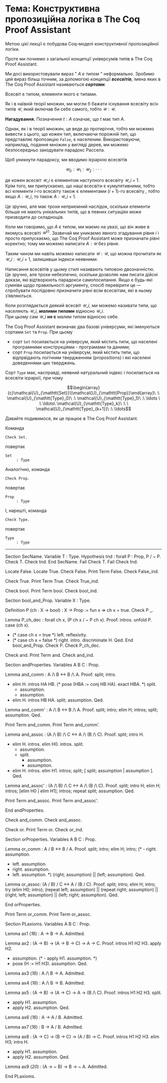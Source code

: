 <H1><b>Тема: Конструктивна пропозиційна логіка в The Coq Proof Assistant</b></H1>

Метою цієї лекції є побудова Coq-моделі конструктивної пропозиційної логіки.

Проте ми почнемо з загальної концепції універсумів типів в The Coq Proof Assistant.

Ми досі використовували вираз " $А$ *є типом* "  неформально.
Зробимо цей вираз більш точним, за допомогою концепції ***всесвітів***, імена яких в The Coq Proof Assistant
називаються ***сортами***.

Всесвіт є типом, елементи якого є типами.

Як і в наївній теорії множин, ми могли б бажати існування всесвіту всіх типів $\mathcal{U}$, який включав би себе самого, тобто
$\mathcal{U}:\mathcal{U}$.

**Нагадування.**
Позначення $t:A$ означає, що $t$ має тип $A$.

Однак, як і в теорії множин, це веде до протиріччя, тобто ми можемо вивести з цього, що кожен тип, включаючи порожній тип, що представляє
пропозицію `False`, є населеним.
Використовуючи, наприклад, подання множин у вигляді дерев, ми можемо безпосередньо закодувати парадокс Рассела.

Щоб уникнути парадоксу, ми вводимо ієрархію всесвітів

```math
\mathcal{U}_0:\mathcal{U}_1:\mathcal{U}_2 : · · ·
```

де кожен всесвіт $\mathcal{U}\_i$ є елементом наступного всесвіту $\mathcal{U}\_{i+1}$.<br/>
Крім того, ми припускаємо, що наші всесвіти є кумулятивними, тобто всі елементи $i$-го всесвіту також є елементами $(i+1)$-го всесвіту ,
тобто якщо $A:\mathcal{U}\_i$, то також $A:\mathcal{U}\_{i+1}$.

Це зручно, але має трохи неприємний наслідок, оскільки елементи більше не мають унікальних типів, що в певних ситуаціях може призводити до
складнощів.

Коли ми говоримо, що $A$ є типом, ми маємо на увазі, що він живе в якомусь всесвіті $\mathcal{U}^{(i)}$.
Зазвичай ми уникаємо явного згадування рівня $i$ і просто припускаємо, що The Coq Proof Assistant може призначати рівні коректно;
тому ми можемо написати $A:\mathcal{U}$ без рівня.

Таким чином ми навіть можемо написати $\mathcal{U}:\mathcal{U}$, що можна прочитати як $\mathcal{U}\_i:\mathcal{U}\_{i+1}$,
залишивши індекси неявними.

Написання всесвітів у цьому стилі називають типовою двозначністю.<br/>
Це зручно, але трохи небезпечно, оскільки дозволяє нам писати дійсні докази, які відтворюють парадокси самопосилання.
Якщо є будь-які сумніви щодо правильності аргументу, спосіб перевірити це — спробувати послідовно призначити рівні всім всесвітам, які в ньому
з’являються.

Коли розглядається деякий всесвіт $\mathcal{U}\_i$, ми можемо називати типи, що населяють $\mathcal{U}\_i$, ***малими типами*** відносно
$\mathcal{U}\_i$.<br/>
При цьому сам $\mathcal{U}\_i$ **не є** малим типом відносно себе. 

The Coq Proof Assistant визначає два базові універсуми, які іменуються сортами `Set` та `Prop`.
При цьому

- сорт `Set` посилається на універсум, який містить типи, що населені програмними конструкціями - програмами та даними;
- сорт `Prop` посилається на універсум, який містить типи, що відпрвідають логічним твердженням (propositions) і які населені доведеннями цих
тверджень.

Сорт `Type` має, насправді, неявний натуральний індекс і посилається на всесвіти ієрархії, при чому

```math
\begin{array}{c}\mathcal{U}_{\mathtt{Set}}\\\mathcal{U}_{\mathtt{Prop}}\end{array}\ :\ \mathcal{U}_{\mathtt{Type}_0}\ :\ \mathcal{U}_{\mathtt{Type}_1}\ :\ \ldots
\ :\ \ldots\ \mathcal{U}_{\mathtt{Type}_k}\ :\ \ \mathcal{U}_{\mathtt{Type}_{k+1}}\ :\ \ldots
```

Давайте подивимося, як це працює в The Coq Proof Assistant.

Команда

```coq
Check Set.
```
повертає

```coq
Set
     : Type
```

Аналогічно, команда

```coq
Check Prop.
```

повертає

```coq
Prop
     : Type
```

І, нарешті, команда

```coq
Check Type.
```

повертає

```coq
Type
     : Type
```

----


Section SecName.
Variable T : Type.
Hypothesis tnd : forall P : Prop, P \/ ~ P.
Check T.
Check tnd.
End SecName.
Fail Check T.
Fail Check tnd.

Locate False.
Locate True.
Check False.
Print Term False.
Check False_ind.

Check True.
Print Term True.
Check True_ind.

Check bool.
Print Term bool.
Check bool_ind.

Section bool_and_Prop.
Variable X : Type.

Definition P (ch : X -> bool) : X -> Prop :=
  fun x => ch x = true.
Check P _.

Lemma P_ch_dec : forall ch x, (P ch x \/ ~ P ch x).
Proof.
  intros. unfold P.
  case (ch x).
  - (* case ch x = true *)
    left. reflexivity.
  - (* case ch x = false *)
    right. intro. discriminate H.
Qed.
End bool_and_Prop.
Check P.
Check P_ch_dec.

Check and.
Print Term and.
Check and_ind.

Section andProperties.
Variables A B C : Prop.

Lemma and_comm : A /\ B <-> B /\ A.
Proof.
  split; intro.
  - elim H. intros HA HB.
    (* pose (HBA := conj HB HA). exact HBA.   *)
    split.
    + assumption.
    + assumption.
  - elim H. intros HB HA.
    split; assumption.
Qed.

Lemma and_comm' : A /\ B <-> B /\ A.
Proof. split; intro; elim H; intros; split; assumption. Qed.

Print Term and_comm.
Print Term and_comm'.

Lemma and_assoc : (A /\ B) /\ C <-> A /\ (B /\ C).
Proof.
  split; intro H.
  - elim H. intros. elim H0. intros. split.
    + assumption.
    + split.
      * assumption.
      * assumption.
  - elim H. intros. elim H1. intros; split; [ split; assumption | assumption ].
Qed.

Lemma and_assoc' : (A /\ B) /\ C <-> A /\ (B /\ C).
Proof.
  split; intro H; elim H; intros; [elim H0 | elim H1];
  intros; repeat split; assumption.
Qed.

Print Term and_assoc.
Print Term and_assoc'.

End andProperties.

Check and_comm.
Check and_assoc.

Check or.
Print Term or.
Check or_ind.

Section orProperties.
Variables A B C : Prop.

Lemma or_comm : A \/ B <-> B \/ A.
Proof.
  split; intro; elim H; intro;
(*  - right. assumption.
  - left. assumption.
  - right. assumption.
  - left. assumption. *)
  (right; assumption) || (left; assumption).
Qed.

Lemma or_assoc: (A \/ B) \/ C <-> A \/ (B \/ C).
Proof.
  split; intro; elim H; intro; try (elim H0; intro);
  (repeat left; assumption) ||
    (repeat right; assumption) ||
    (right; left; assumption) ||
    (left; right; assumption). 
Qed.

End orProperties.

Print Term or_comm.
Print Term or_assoc.


Section PLaxioms.
Variables A B C : Prop.

Lemma ax1 (*16*) : A -> B -> A.
Admitted.

Lemma ax2 : (A -> B) -> (A -> B -> C) -> A -> C.
Proof.
  intros H1 H2 H3. apply H2.
  - assumption.
(*  - apply H1. assumption. *)
  - pose (H := H1 H3). assumption.
Qed.

Lemma ax3 (*16*) : A /\ B -> A.
Admitted.

Lemma ax4 (*16*) : A /\ B -> B.
Admitted.

Lemma ax5 : (A -> B) -> (A -> C) -> A -> (B /\ C).
Proof.
  intros H1 H2 H3. split.
  - apply H1. assumption.
  - apply H2. assumption.
Qed.

   Lemma ax6 (*16*) : A -> A \/ B.
Admitted.

Lemma ax7 (*16*) : B -> A \/ B.
Admitted.

   Lemma ax8 : (A -> C) -> (B -> C) -> (A \/ B) -> C.
Proof.
  intros H1 H2 H3.
  elim H3; intro H.
  - apply H1. assumption.
  - apply H2. assumption.
Qed.

Lemma ax9 (*20*) : (A -> ~ B) -> B -> ~ A.
Admitted.

End PLaxioms.

